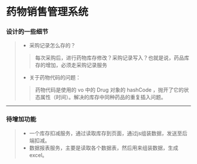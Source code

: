 # 药物销售管理系统
### 设计的一些细节
>- 采购记录怎么存的？ 
>>每次采购后，进行药物库存修改？采购记录写入？也就是说，药品库存的增加，必须走采购记录服务
>- 关于药物代码的问题：
>>药物代码是使用的 vo 中的 Drug 对象的 hashCode ，抛开了它的状态属性（时间）。解决的库存中同种药品的重复插入问题。

***
### 待增加功能
>- 一个库存扣减服务，通过读取库存到页面，通过js组装数据，发送至后端扣减。
>- 数据报表服务，主要是读取各个数据表，然后用来组装数据，生成 excel。